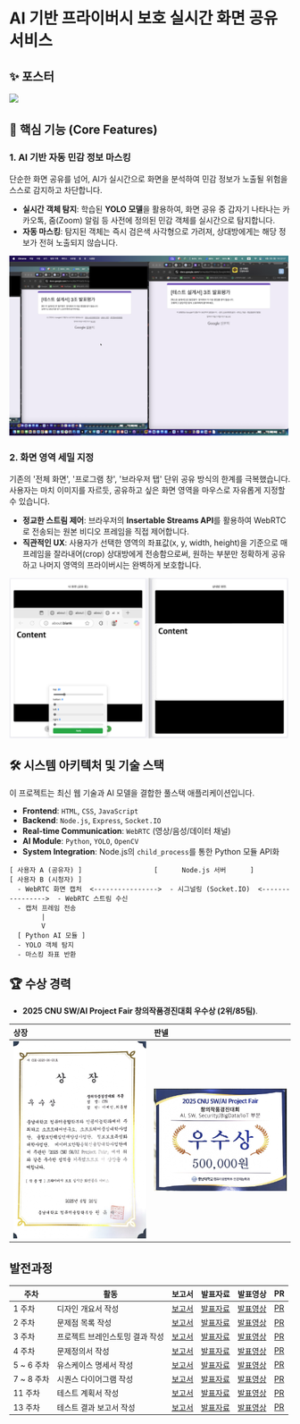 
# AI 기반 프라이버시 보호 실시간 화면 공유 서비스


## ✨ 포스터

<img src="https://github.com/iyeaaa/Secure_ScreenShare/blob/main/photos/%5B%ED%8F%AC%EC%8A%A4%ED%84%B0%5DCTR_%EC%9D%B4%EC%98%88%EC%9D%B8.jpg" width="650">


## 🎯 핵심 기능 (Core Features)

### 1\. AI 기반 자동 민감 정보 마스킹

단순한 화면 공유를 넘어, AI가 실시간으로 화면을 분석하여 민감 정보가 노출될 위험을 스스로 감지하고 차단합니다.

  * **실시간 객체 탐지**: 학습된 **YOLO 모델**을 활용하여, 화면 공유 중 갑자기 나타나는 카카오톡, 줌(Zoom) 알림 등 사전에 정의된 민감 객체를 실시간으로 탐지합니다.
  * **자동 마스킹**: 탐지된 객체는 즉시 검은색 사각형으로 가려져, 상대방에게는 해당 정보가 전혀 노출되지 않습니다.

<img src="https://github.com/iyeaaa/Secure_ScreenShare/blob/main/photos/%EB%A7%88%EC%8A%A4%ED%82%B9%20%EA%B8%B0%EB%8A%A5.png" width="500">


### 2\. 화면 영역 세밀 지정

기존의 '전체 화면', '프로그램 창', '브라우저 탭' 단위 공유 방식의 한계를 극복했습니다. 사용자는 마치 이미지를 자르듯, 공유하고 싶은 화면 영역을 마우스로 자유롭게 지정할 수 있습니다.

  * **정교한 스트림 제어**: 브라우저의 **Insertable Streams API**를 활용하여 WebRTC로 전송되는 원본 비디오 프레임을 직접 제어합니다.
  * **직관적인 UX**: 사용자가 선택한 영역의 좌표값(x, y, width, height)을 기준으로 매 프레임을 잘라내어(crop) 상대방에게 전송함으로써, 원하는 부분만 정확하게 공유하고 나머지 영역의 프라이버시는 완벽하게 보호합니다.

<img src="https://github.com/iyeaaa/Secure_ScreenShare/blob/main/photos/%ED%99%94%EB%A9%B4%EC%98%81%EC%97%AD%EC%84%B8%EB%B0%80%EC%A7%80%EC%A0%95.png" width="500">


## 🛠️ 시스템 아키텍처 및 기술 스택

이 프로젝트는 최신 웹 기술과 AI 모델을 결합한 풀스택 애플리케이션입니다.

  * **Frontend**: `HTML`, `CSS`, `JavaScript`
  * **Backend**: `Node.js`, `Express`, `Socket.IO`
  * **Real-time Communication**: `WebRTC` (영상/음성/데이터 채널)
  * **AI Module**: `Python`, `YOLO`, `OpenCV`
  * **System Integration**: Node.js의 `child_process`를 통한 Python 모듈 API화

<!-- end list -->

```
[ 사용자 A (공유자) ]                  [      Node.js 서버      ]                  [ 사용자 B (시청자) ]
  - WebRTC 화면 캡처  <---------------->  - 시그널링 (Socket.IO)  <---------------->  - WebRTC 스트림 수신
  - 캡처 프레임 전송     
        |
        V
  [ Python AI 모듈 ]
  - YOLO 객체 탐지
  - 마스킹 좌표 반환
```


## 🏆 수상 경력

- **2025 CNU SW/AI Project Fair 창의작품경진대회 우수상 (2위/85팀)**.  

| 상장 | 판넬 |
| :--- | :--- |
| <img src="https://github.com/iyeaaa/Secure_ScreenShare/blob/main/photos/%EC%83%81%EC%9E%A5.jpeg" width="300"> | <img src="https://github.com/iyeaaa/Secure_ScreenShare/blob/main/photos/%ED%8C%90%EB%84%AC.jpeg" width="300"> |






## 발전과정

| 주차  | 활동 | 보고서 | 발표자료 | 발표영상 | PR |
|------|------|--------|----------|----------|----|
| 1 주차 | 디자인 개요서 작성 | [보고서](https://docs.google.com/document/d/1Et6mASg1h8TvnPL3yr42QxF-E3m8FyGT/edit?usp=sharing&ouid=116586439470799169786&rtpof=true&sd=true)| [발표자료](https://drive.google.com/file/d/1Er5kh8nodRNm502V2xAwjBVlRuuh4th6/view?usp=sharing) | [발표영상](https://youtu.be/z570EzBaHbY?si=IamLZpoUD0n9iSxB) | [PR](https://github.com/iyeaaa/PrivRTC/pull/1) |
| 2 주차 | 문제점 목록 작성 | [보고서](https://docs.google.com/document/d/1EyKkXhdYSxklNGGQriLnpQpO-PLTwXCe/edit?usp=sharing&ouid=116586439470799169786&rtpof=true&sd=true) | [발표자료](https://drive.google.com/file/d/1EtfTJZxNmwpgwLKUmFc3RD0Z3oLn_0A6/view?usp=sharing) | [발표영상](https://youtu.be/bX-g0Ycl_NE) | [PR](https://github.com/iyeaaa/PrivRTC/pull/2) |
| 3 주차 | 프로젝트 브레인스토밍 결과 작성 | [보고서](https://drive.google.com/file/d/1UIE2ilqTdA2pJEPVAZCcgX7qy_hZoTeh/view?usp=sharing) | [발표자료](https://drive.google.com/file/d/1UeGg6eTVL-r8IHE9Akafhmzww5hqME_R/view?usp=sharing) | [발표영상](https://youtu.be/tU0xAXcUeFE) | [PR](https://github.com/iyeaaa/PrivRTC/pull/3) |
| 4 주차 | 문제정의서 작성 | [보고서](https://docs.google.com/document/d/14Z3h5PkqaI4eDuY_tky5x93FtNltqDEp/edit?usp=sharing&ouid=116586439470799169786&rtpof=true&sd=true) | [발표자료](https://drive.google.com/file/d/14Udo597ZiC3P2LbN8PdXhLQTjNRFX-zJ/view?usp=sharing) | [발표영상](https://youtu.be/trcVuJcsKjQ) | [PR](https://github.com/iyeaaa/PrivRTC/pull/5) |
| 5 ~ 6 주차 | 유스케이스 명세서 작성 | [보고서](https://drive.google.com/file/d/1m5nW38I_OwqjBsZ1IMW_TGx7shzQ9rqv/view?usp=sharing) | [발표자료](https://drive.google.com/file/d/1lkffA419TqV7ijY0K5gdlcU2Xrhv3IAT/view?usp=sharing) | [발표영상](https://youtu.be/O9QoudGL4VE) | [PR](https://github.com/iyeaaa/PrivRTC/pull/7) |
| 7 ~ 8 주차 | 시퀀스 다이어그램 작성 | [보고서](https://drive.google.com/file/d/1ox4fszU0RliugP12ZYEe4a0OLRPJSRko/view?usp=sharing) | [발표자료](https://drive.google.com/file/d/1ox6m0jLALT0ibqaVIwET4WEnrD1hCBR_/view?usp=sharing) | [발표영상](https://youtu.be/8jrYlrZgomo) | [PR](https://github.com/iyeaaa/PrivRTC/pull/8) |
| 11 주차 | 테스트 계획서 작성 | [보고서](https://drive.google.com/file/d/1-I7cvU2s28HZpoLvkL2rfvS7Cv0rGDSq/view?usp=sharing) | [발표자료](https://drive.google.com/file/d/1-IN-QDe8_OGq-yHafoBtkF3UDPERWpfv/view?usp=sharing) | [발표영상](https://youtu.be/r8z5Vyb6kII) | [PR](https://github.com/iyeaaa/PrivRTC/pull/10) |
| 13 주차 | 테스트 결과 보고서 작성 | [보고서](https://drive.google.com/file/d/17isrAYxoZbIhu5AWgEg17g41AmclLsRX/view?usp=sharing) | [발표자료](https://drive.google.com/file/d/17cBLenmV8LcW5CkrlhdNdkkUHiMFpBUt/view?usp=sharing) | [발표영상](https://youtu.be/xj7pctZ1FHM) | [PR](https://github.com/iyeaaa/PrivRTC/pull/12) |


